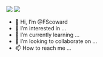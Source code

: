 ![](https://komarev.com/ghpvc/?username=fscoward&color=3a8daa) ![](https://img.shields.io/twitter/follow/fscoward?style=social)

- 👋 Hi, I’m @FScoward
- 👀 I’m interested in ...
- 🌱 I’m currently learning ...
- 💞️ I’m looking to collaborate on ...
- 📫 How to reach me ...

<!---
FScoward/FScoward is a ✨ special ✨ repository because its `README.md` (this file) appears on your GitHub profile.
You can click the Preview link to take a look at your changes.
--->
